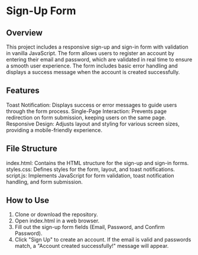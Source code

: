 # Sign-Up Form
## Overview
This project includes a responsive sign-up and sign-in form with validation in vanilla JavaScript. The form allows users to register an account by entering their email and password, which are validated in real time to ensure a smooth user experience. The form includes basic error handling and displays a success message when the account is created successfully.

## Features
Toast Notification: Displays success or error messages to guide users through the form process.
Single-Page Interaction: Prevents page redirection on form submission, keeping users on the same page.
Responsive Design: Adjusts layout and styling for various screen sizes, providing a mobile-friendly experience.

## File Structure
index.html: Contains the HTML structure for the sign-up and sign-in forms.
styles.css: Defines styles for the form, layout, and toast notifications.
script.js: Implements JavaScript for form validation, toast notification handling, and form submission.

## How to Use
1. Clone or download the repository.
2. Open index.html in a web browser.
3. Fill out the sign-up form fields (Email, Password, and Confirm Password).
4. Click "Sign Up" to create an account. If the email is valid and passwords match, a "Account created successfully!" message will appear.
